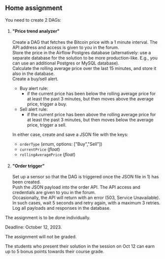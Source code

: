 ## Home assignment

You need to create 2 DAGs:
1) #### "Price trend analyzer"  
    Create a DAG that fetches the Bitcoin price with a 1 minute interval. The API address and access is given to you in the forum.  
    Store the price in the Airflow Postgres database (alternatively: use a separate database for the solution to be more production-like. E.g., you can use an additional Postgres or MySQL database).   
    Calculate the rolling average price over the last 15 minutes, and store it also in the database.  
    Create a buy/sell alert.  
    * Buy alert rule: 
      * if the current price has been below the rolling average price for at least the past 3 minutes, but then moves above the average price, trigger a buy.  
    * Sell alert rule: 
      * if the current price has been above the rolling average price for at least the past 3 minutes, but then moves below the average price, trigger a sell.  
    
    In either case, create and save a JSON file with the keys:  
    * `orderType` (_enum_, options: ["Buy","Sell"])
    * `currentPrice` (_float_)
    * `rollingAveragePrice` (_float_)


2) #### "Order trigger"  
    Set up a sensor so that the DAG is triggered once the JSON file in 1) has been created.  
    Push the JSON payload into the order API. The API access and credentials are given to you in the forum.  
    Occasionally, the API will return with an error (503, Service Unavailable). In such cases, wait 5 seconds and retry again, with a maximum 3 retries.  
    Log all payloads and responses in the database.  

The assignment is to be done individually.

Deadline: October 12, 2023.

The assignment will not be graded.

The students who present their solution in the session on Oct 12 can earn up to 5 bonus points towards their course grade.